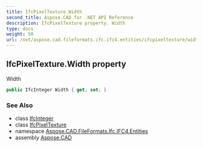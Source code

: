 ```yaml
---
title: IfcPixelTexture.Width
second_title: Aspose.CAD for .NET API Reference
description: IfcPixelTexture property. Width
type: docs
weight: 50
url: /net/aspose.cad.fileformats.ifc.ifc4.entities/ifcpixeltexture/width/
---
```

## IfcPixelTexture.Width property

Width

```csharp
public IfcInteger Width { get; set; }
```

### See Also

* class [IfcInteger](../../../aspose.cad.fileformats.ifc.ifc4.types/ifcinteger/)
* class [IfcPixelTexture](../)
* namespace [Aspose.CAD.FileFormats.Ifc.IFC4.Entities](../../ifcpixeltexture/)
* assembly [Aspose.CAD](../../../)


